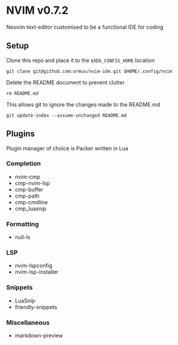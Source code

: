 # NVIM v0.7.2
Neovim text-editor customised to be a functional IDE for coding

## Setup
Clone this repo and place it to the `$XDG_CONFIG_HOME` location

`git clone git@github.com:ormux/nvim-ide.git $HOME/.config/nvim`

Delete the README document to prevent clutter

`rm README.md`

This allows git to ignore the changes made to the README.md

`git update-index --assume-unchanged README.md`

## Plugins
Plugin manager of choice is Packer written in Lua

### Completion
* nvim-cmp
* cmp-nvim-lsp
* cmp-buffer
* cmp-path
* cmp-cmdline
* cmp_luasnip

### Formatting
* null-ls

### LSP
* nvim-lspconfig
* nvim-lsp-installer

### Snippets
* LuaSnip
* friendly-snippets

### Miscellaneous
* markdown-preview
